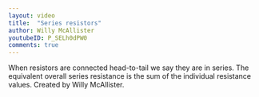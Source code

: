 ```yaml
---
layout: video
title:  "Series resistors"
author: Willy McAllister
youtubeID: P_SELh0dPW0
comments: true
--- 
```


When resistors are connected head-to-tail we say they are in series. The equivalent overall series resistance is the sum of the individual resistance values. Created by Willy McAllister.
